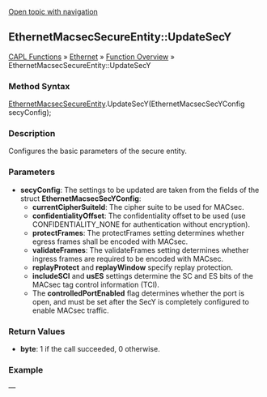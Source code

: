 [Open topic with navigation](../../../../../CANoeDEFamily.htm#Topics/CAPLFunctions/IP/Methods/CAPLfunctionUpdateSecY.md)

## EthernetMacsecSecureEntity::UpdateSecY

[CAPL Functions](../../CAPLfunctions.md) » [Ethernet](../CAPLEthernetStartPage.md) » [Function Overview](../CAPLfunctionsIPOverview.md) » EthernetMacsecSecureEntity::UpdateSecY

### Method Syntax

[EthernetMacsecSecureEntity](../Objects/CAPLfunctionEthernetMacsecSecureEntity.md).UpdateSecY(EthernetMacsecSecYConfig secyConfig);

### Description

Configures the basic parameters of the secure entity.

### Parameters

- **secyConfig**: The settings to be updated are taken from the fields of the struct **EthernetMacsecSecYConfig**:
  - **currentCipherSuiteId**: The cipher suite to be used for MACsec.
  - **confidentialityOffset**: The confidentiality offset to be used (use CONFIDENTIALITY_NONE for authentication without encryption).
  - **protectFrames**: The protectFrames setting determines whether egress frames shall be encoded with MACsec.
  - **validateFrames**: The validateFrames setting determines whether ingress frames are required to be encoded with MACsec.
  - **replayProtect** and **replayWindow** specify replay protection.
  - **includeSCI** and **usES** settings determine the SC and ES bits of the MACsec tag control information (TCI).
  - The **controlledPortEnabled** flag determines whether the port is open, and must be set after the SecY is completely configured to enable MACsec traffic.

### Return Values

- **byte**: 1 if the call succeeded, 0 otherwise.

### Example

—
